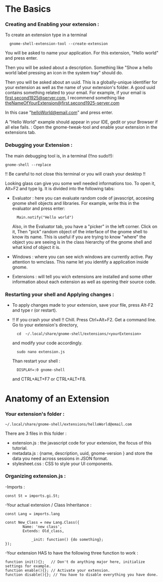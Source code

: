 # The Basics
### Creating and Enabling your extension :
To create an extension type in a terminal 

      gnome-shell-extension-tool --create-extension
      
You will be asked to name your application. For this extension, "Hello world" and press enter.

Then you will be asked about a description. Something like "Show a hello world label pressing an icon in the system tray" should do.

Then you will be asked about an uuid. This is a globally-unique identifier for your extension as well as the name of your extension's folder.
A good uuid contains something related to your email. For example, if your email is first.second1925@server.com, I recommend something like theNameOfYourExtension@first.second1925-server.com

In this case "helloWorld@email.com" and press enter.

A "Hello World" example should appear in your IDE, gedit or your Browser if all else fails.
:
Open the gnome-tweak-tool and enable your extension in the extensions tab.

### Debugging your Extension :
The main debugging tool is, in a terminal (!!no sudo!!):

	gnome-shell --replace  
	
!! Be careful to not close this terminal or you will crash your desktop !!

Looking glass can give you some well needed informations too. To open it, Alt+F2 and type lg.
It is divided into the following tabs: 
- Evaluator : here you can evaluate random code of javascript, accesing gnome shell objects and libraries. For example, write this in the evaluator and press enter:
 	
		Main.notify("Hello world")
	
	Also, in the Evaluator tab, you have a "picker" in the left corner. Click on it, Then "pick" random object of the interface of the gnome shell to know its name. This is useful if you are trying to know "where" the object you are seeing is in the class hierarchy of the gnome shell and what kind of object it is.
- Windows : where you can see wich windows are currently active. Pay attention to wmclass. This name let you identify a application inside gnome.
- Extensions : will tell you wich extensions are installed and some other information about each extension as well as opening their source code.

### Restarting your shell and Applying changes :
- To apply changes made to your extension, save your file, press Alt-F2 and type r (or restart).

- !! If you crash your shell !!
	Chill. Press Ctrl+Alt+F2. Get a command line.
	Go to your extension's directory,
 	
		cd  ~/.local/share/gnome-shell/extensions/<yourExtension> 
	and modify your code accordingly.

		sudo nano extension.js
	Than restart your shell :

		DISPLAY=:0 gnome-shell
	and CTRL+ALT+F7 or CTRL+ALT+F8.

# Anatomy of an Extension
### Your extension's folder :

	~/.local/share/gnome-shell/extensions/helloWorld@email.com
    
There are 3 files in this folder :
- extension.js : the javascript code for your extension, the focus of this tutorial.
- metadata.js : {name, description, uuid, gnome-version } and store the data you need across sessions in JSON format.
- stylesheet.css : CSS to style your UI components.

### Organizing extension.js :
-Imports :

	const St = imports.gi.St;  

-Your actual extension / Class Inheritance :

	const Lang = imports.lang

	const New_Class = new Lang.Class({
    		Name: 'new class',
    		Extends: Old_class,
 
        		_init: function() {do something};
	});

-Your extension HAS to have the following three function to work : 

	function init(){};   // Don't do anything major here, initialize settings for example. 
	function enable(){}; // Activate your extension.
	function disable(){}; // You have to disable everything you have done. 
